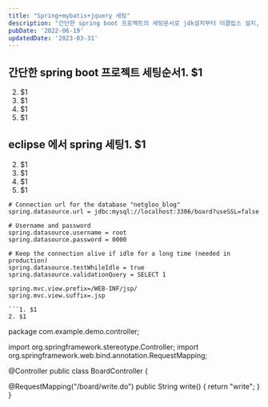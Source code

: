 ```yaml
---
title: "Spring+mybatis+jquery 세팅"
description: "간단한 spring boot 프로젝트의 세팅문서로 jdk설치부터 이클립스 설치, mariaDB설치 등을 다룹니다."
pubDate: '2022-06-19'
updatedDate: '2023-03-31'
---
```


## 간단한 spring boot 프로젝트 세팅순서1. $1
2. $1
3. $1
4. $1
5. $1
## eclipse 에서 spring 세팅1. $1
2. $1
3. $1
4. $1
5. $1
```
# Connection url for the database "netgloo_blog"
spring.datasource.url = jdbc:mysql://localhost:3306/board?useSSL=false

# Username and password
spring.datasource.username = root
spring.datasource.password = 0000

# Keep the connection alive if idle for a long time (needed in production)
spring.datasource.testWhileIdle = true
spring.datasource.validationQuery = SELECT 1

spring.mvc.view.prefix=/WEB-INF/jsp/
spring.mvc.view.suffix=.jsp

```1. $1
2. $1
```
package com.example.demo.controller;

import org.springframework.stereotype.Controller;
import org.springframework.web.bind.annotation.RequestMapping;

@Controller
public class BoardController {

 @RequestMapping("/board/write.do")
 public String write()  {
  return "write";
 }
}

```1. $1